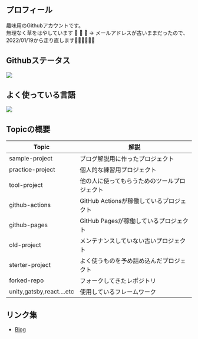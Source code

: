 ## プロフィール
趣味用のGithubアカウントです。  
無理なく草をはやしています 🌱 🌱 🌱 -> メールアドレスが古いままだったので、2022/01/19から走り直します🏃‍♂️🏃‍♂️🏃‍♂️

## Githubステータス
<a href="https://github.com/anuraghazra/github-readme-stats">
  <img src="https://github-readme-stats.vercel.app/api?username=went5&count_private=true&show_icons=true" />
</a>

## よく使っている言語
<a href="https://github.com/anuraghazra/github-readme-stats">
    <img  src="https://github-readme-stats.vercel.app/api/top-langs/?username=went5&layout=compact&hide=ASP,shaderlab,tex&langs_count=8" />
</a><br>

## Topicの概要
| Topic                     | 解説                                     | 
| ------------------------- | ---------------------------------------- | 
| sample-project            | ブログ解説用に作ったプロジェクト         | 
| practice-project          | 個人的な練習用プロジェクト               | 
| tool-project              | 他の人に使ってもらうためのツールプロジェクト   | 
| github-actions   | GitHub Actionsが稼働しているプロジェクト | 
| github-pages   | GitHub Pagesが稼働しているプロジェクト | 
| old-project               | メンテナンスしていない古いプロジェクト   | 
| sterter-project           | よく使うものを予め詰め込んだプロジェクト | 
| forked-repo               | フォークしてきたレポジトリ               | 
| unity,gatsby,react....etc | 使用しているフレームワーク               | 

## リンク集
- [Blog](https://game-enginner-writes.netlify.app)
